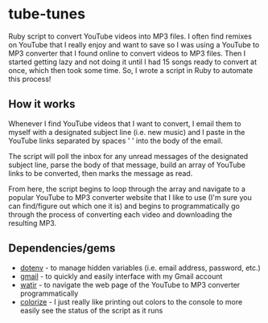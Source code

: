 # tube-tunes
Ruby script to convert YouTube videos into MP3 files. I often find remixes on YouTube
that I really enjoy and want to save so I was using a YouTube to MP3 converter that I
found online to convert videos to MP3 files. Then I started getting lazy and not doing
it until I had 15 songs ready to convert at once, which then took some time. So, I wrote
a script in Ruby to automate this process!

## How it works
Whenever I find YouTube videos that I want to convert, I email them to myself with a
designated subject line (i.e. new music) and I paste in the YouTube links separated
by spaces ' ' into the body of the email.

The script will poll the inbox for any unread messages of the designated subject line, parse
the body of that message, build an array of YouTube links to be converted, then marks the
message as read.

From here, the script begins to loop through the array and navigate to a popular YouTube to MP3
converter website that I like to use (I'm sure you can find/figure out which one it is)
and begins to programmatically go through the process of converting each video and
downloading the resulting MP3.

## Dependencies/gems
* [dotenv](https://github.com/bkeepers/dotenv "dotenv") - to manage hidden variables (i.e. email address, password, etc.)
* [gmail](https://github.com/gmailgem/gmail "gmail") - to quickly and easily interface with my Gmail account
* [watir](https://github.com/watir/watir "watir") - to navigate the web page of the YouTube to MP3 converter programmatically
* [colorize](https://github.com/fazibear/colorize/ "colorize") - I just really like printing out colors to the console to more easily see the status of the script as it runs
